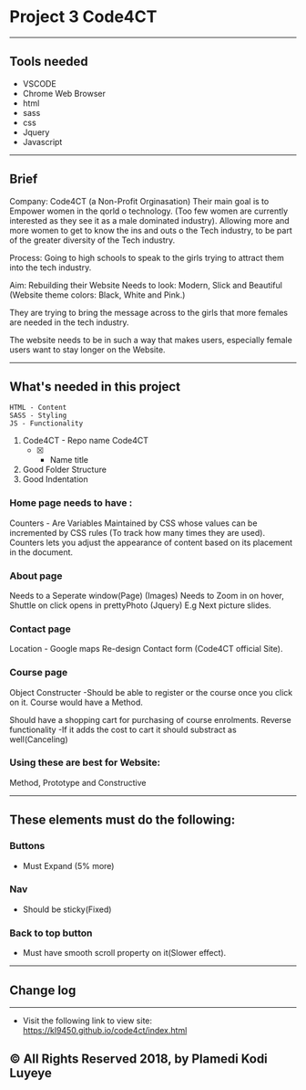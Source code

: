 # Project 3 Code4CT

---

## Tools needed
- VSCODE
- Chrome Web Browser
- html
- sass
- css
- Jquery
- Javascript

---

## Brief
Company: Code4CT (a Non-Profit Orginasation) Their main goal is to Empower women in the qorld o technology. (Too few women are currently interested as they see it as a male dominated industry).
Allowing more and more women to get to know the ins and outs o the Tech industry, to be part of the greater diversity of the Tech industry.

Process: Going to high schools to speak to the girls trying to attract them into the tech industry.

Aim: Rebuilding their Website 
Needs to look: Modern, Slick and Beautiful (Website theme colors: Black, White and Pink.)

They are trying to bring the message across to the girls that more females are needed in the tech industry.

The website needs to be in such a way that makes users, especially female users want to stay longer on the Website.

---

## What's needed in this project
 
    HTML - Content
    SASS - Styling 
    JS - Functionality

1. Code4CT - Repo name Code4CT 
    - [x] + Name title
2. Good Folder Structure
3. Good Indentation

### Home page needs to have :
Counters - Are Variables Maintained by CSS whose values can be incremented by CSS rules (To track how many times they are used). Counters lets you adjust the appearance of content based on its placement in the document.

### About page 
Needs to a Seperate window(Page)
(Images) Needs to Zoom in on hover, Shuttle on click opens in prettyPhoto (Jquery) E.g Next picture slides.

### Contact page
Location - Google maps
Re-design Contact form (Code4CT official Site).

### Course page
Object Constructer
-Should be able to register or the course once you click on it.
Course would have a Method.

Should have a shopping cart for purchasing of course enrolments.
Reverse functionality
-If it adds the cost to cart it should substract as well(Canceling)

### Using these are best for Website: 
Method, Prototype and Constructive

---

## These elements must do the following:

### Buttons
- Must Expand (5% more)

### Nav 
- Should be sticky(Fixed)

### Back to top button
- Must have smooth scroll property on it(Slower effect).

---
## Change log

---
- Visit the following link to view site: https://kl9450.github.io/code4ct/index.html
## &copy; All Rights Reserved 2018, by Plamedi Kodi Luyeye